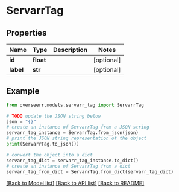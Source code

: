 # ServarrTag


## Properties

Name | Type | Description | Notes
------------ | ------------- | ------------- | -------------
**id** | **float** |  | [optional] 
**label** | **str** |  | [optional] 

## Example

```python
from overseerr.models.servarr_tag import ServarrTag

# TODO update the JSON string below
json = "{}"
# create an instance of ServarrTag from a JSON string
servarr_tag_instance = ServarrTag.from_json(json)
# print the JSON string representation of the object
print(ServarrTag.to_json())

# convert the object into a dict
servarr_tag_dict = servarr_tag_instance.to_dict()
# create an instance of ServarrTag from a dict
servarr_tag_from_dict = ServarrTag.from_dict(servarr_tag_dict)
```
[[Back to Model list]](../README.md#documentation-for-models) [[Back to API list]](../README.md#documentation-for-api-endpoints) [[Back to README]](../README.md)


